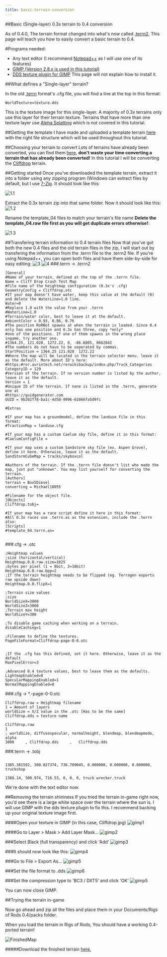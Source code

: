 ```yaml
---
title: basic-terrain-conversion
---
```

##Basic (Single-layer) 0.3x terrain to 0.4 conversion

As of 0.4.0, The terrain format changed into what's now called [.terrn2](https://ror.avrintech.net/rorwikibackup/index.php/0.4_Terrain_System), This page will teach you how to easily convert a basic terrain to 0.4.

#Programs needed:
- Any text editor (I recommend [Notepad++](http://notepad-plus-plus.org/) as I will use one of its features)
- [GIMP (Version 2.8.x is used in this tutorial)](https://www.gimp.org/downloads/) 
- [DDS texture plugin for GIMP](http://registry.gimp.org/node/70) This page will not explain how to install it.

##What defines a "Single-layer" terrain?

In the old [.terrn](https://ror.avrintech.net/rorwikibackup/index.php/.terrn) format's .cfg file, you will find a line at the top in this format:
```
WorldTexture=texture.dds
```
This is the texture image for this single-layer. A majority of 0.3x terrains only use this layer for their terrain texture. Terrains that have more than one texture layer use [Alpha Splatting](http://ror.avrintech.net/rorwikibackup/index.php/Tutorials/Bump_Map_Alpha_Splatting) which is not covered in this tutorial.

##Getting the template
I have made and uploaded a template terrain [here](https://www.dropbox.com/s/vnyybg7zs2ljur0/template_04_conversion.zip) with the right file structure which will be used throughout this tutorial.


##Choosing your terrain to convert
Lots of terrains have already been converted, you can find them [here](http://rigsofrods.org/thread-10.html), **don't waste your time converting a terrain that has already been converted!**
In this tutorial I will be converting the [Cliffdrop](https://repofiles.avrintech.net/repofiles-3rd-batch/Cliffdrop.zip) terrain.

##Getting started
Once you've downloaded the template terrain, extract it into a folder using any zipping program (Windows can extract files by default,
but I use [7-Zip](http://www.7-zip.org/download.html). It should look like this:

![1.1](http://i.imgur.com/eYj4ian.png)

Extract the 0.3x terrain zip into that same folder. Now it should look like this:
![1.2](http://i.imgur.com/wN1KRI0.png)

Rename the template_04 files to match your terrain's file name
**Delete the template_04.raw file first as you will get duplicate errors otherwise!**:

![1.3](http://i.imgur.com/skF2zZo.png)

##Transfering terrain information to 0.4 terrain files
Now that you've got both the new 0.4 files and the old terrain files in the zip, I will start out by transfering the information from the .terrn file to the .terrn2 file.
If you're using Notepad++, you can open both files and have them side-by-side for easy editing:
![3](http://i.imgur.com/z2Bnh01.png)
![4](http://i.imgur.com/bOUWrEc.png)
###.terrn -> .terrn2

```
[General]
#Name of your terrain, defined at the top of the .terrn file.
Name = Cliff Drop Crash Test Map
#File name of the heightmap configuration (0.3x's .cfg)
GeometryConfig = Cliffdrop.otc
#If your map doesn't have water, keep this value at the default (0) and delete the WaterLine=1.0 line. 
Water=0
#Replace 1.0 with the value from your .terrn 
#WaterLine=1.0
#Terrain/water color, best to leave it at the default.
AmbientColor = 0.93, 0.86, 0.76
#The position RoRBot spawns at when the terrain is loaded. Since 0.4 only has one position and 0.3x has three, copy *only* 
#one of the positions. If one of them spawns in the wrong place ingame, try another one.
#1364.25, 121.028, 1272.22, 0, -86.6805, 0662842
#The numbers do not have to be seperated by commas.
StartPosition = 1364.25 121.028  1272.22
#Where the map will be located in the terrain selector menu. leave it as the default. More about ID's here:
#https:#ror.avrintech.net/rorwikibackup/index.php/Truck_Categories
CategoryID = 129
#Version of the terrain. If no version number is listed by the author, leave it as the default.
Version = 1
#Unique ID of the terrain. If none is listed in the .terrn, generate one at
#https://guidgenerator.com
GUID = 9b202f78-ba1c-4d58-9996-61066fa5d9fc

#Extras

#If your map has a groundmodel, define the landuse file in this format:
#TractionMap = landuse.cfg

#If your map has a custom Caelum sky file, define it in this format:
#CaelumConfigFile =

#If your map uses a custom Sandstorm sky file (ex. Aspen Grove), define it here. Otherwise, leave it as the default.
SandStormCubeMap = tracks/skyboxcol

#Authors of the terrain. If the .terrn file doesn't list who made the map, just put "unknown". You may list yourself for converting the terrain.
[Authors]
terrain = Box5Diesel
converting = Michael10055

#Filename for the object file. 
[Objects]
Cliffdrop.tobj=

#If your map has a race script define it here in this format:
#All 0.3x races use .terrn.as as the extension, include the .terrn also:
[Scripts]
#template_04.terrn.as=


```

###.cfg -> .otc
```
;Heightmap values
;size (horizontal/vertical)
Heightmap.0.0.raw.size=1025
;bytes per pixel (1 = 8bit, 2=16bit)
Heightmap.0.0.raw.bpp=2
;If the terrain heightmap needs to be flipped (eg. Terragen exports raw upside down)
Heightmap.0.0.flipX=1

;Terrain size values
;size
WorldSizeX=3000
WorldSizeZ=3000
;Terrain max height
WorldSizeY=300

;To disable game caching when working on a terrain. 
disableCaching=1

;Filename to define the textures.
PageFileFormat=Cliffdrop-page-0-0.otc


;If the .cfg has this defined, set it here. Otherwise, leave it as the default
MaxPixelError=3

;Advanced 0.4 texture values, best to leave them as the defaults.
LightmapEnabled=0
SpecularMappingEnabled=1
NormalMappingEnabled=0
```
###.cfg -> *.-page-0-0.otc
```
Cliffdrop.raw = Heightmap filename 
1 = Amount of layers
worldSize = X/Z value in the .otc [Has to be the same]
Cliffdrop.dds = texture name
```
```
Cliffdrop.raw
1
; worldSize, diffusespecular, normalheight, blendmap, blendmapmode, alpha
3000     , Cliffdrop.dds     ,   Cliffdrop.dds

```
###.terrn -> .tobj
```

1385.381592, 300.027374, 736.709045, 0.000000, 0.000000, 0.000000, truckshop

1388.14, 300.974, 716.53, 0, 0, 0, truck wrecker.truck
```

We're done with the text editor now.

##Removing the terrain shininess 
If you tried the terrain in-game right now, you'd see there is a large white space over the terrain where the sun is. 
I will use GIMP with the dds texture plugin to fix this. I recommend backing up your original texture image first.

####Open your texture in GIMP (in this case, Cliffdrop.jpg)
![gimp1](http://i.imgur.com/UeBLAkg.png)

####Go to Layer > Mask > Add Layer Mask...
![gimp2](http://i.imgur.com/px8lxKR.png)

###Select Black (full transparency) and click 'Add'
![gimp3](http://i.imgur.com/koPMGII.png)

###It should now look like this:
![gimp4](http://i.imgur.com/1pvqxsW.png)

###Go to File > Export As...
![gimp5](http://i.imgur.com/0TgzeQb.png)

###Set the file format to .dds
![gimp6](http://i.imgur.com/3hTJ9Cr.png)

###Set the compression type to 'BC3 / DXT5' and click 'OK'
![gimp5](http://i.imgur.com/AH6tCga.png)

You can now close GIMP.

##Trying the terrain in-game

Now go ahead and zip all the files and place them in your Documents/Rigs of Rods 0.4/packs folder.

When you load the terrain in Rigs of Rods, You should have a working 0.4-ported terrain!

![FinishedMap](http://i.imgur.com/jkkxVxt.png)

#####Download the finished terrain [here.](https://www.dropbox.com/s/8qs28gs5dujgxgd/Cliffdrop.zip)
